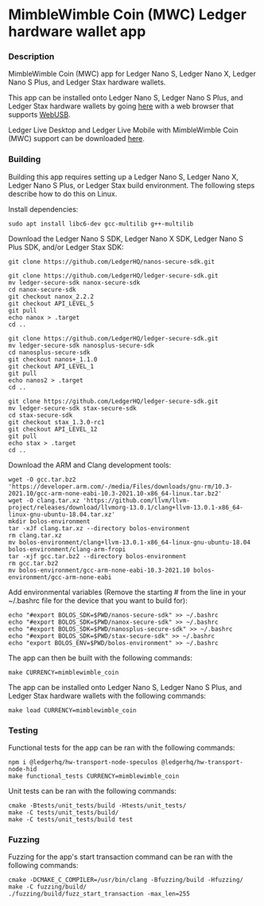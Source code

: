 # MimbleWimble Coin (MWC) Ledger hardware wallet app

### Description
MimbleWimble Coin (MWC) app for Ledger Nano S, Ledger Nano X, Ledger Nano S Plus, and Ledger Stax hardware wallets.

This app can be installed onto Ledger Nano S, Ledger Nano S Plus, and Ledger Stax hardware wallets by going [here](https://htmlpreview.github.io/?https://github.com/NicolasFlamel1/Ledger-MimbleWimble-Coin/blob/master/tools/installer/index.html) with a web browser that supports [WebUSB](https://caniuse.com/webusb).

Ledger Live Desktop and Ledger Live Mobile with MimbleWimble Coin (MWC) support can be downloaded [here](https://github.com/NicolasFlamel1/ledger-live/releases).

### Building
Building this app requires setting up a Ledger Nano S, Ledger Nano X, Ledger Nano S Plus, or Ledger Stax build environment. The following steps describe how to do this on Linux.

Install dependencies:
```
sudo apt install libc6-dev gcc-multilib g++-multilib
```
Download the Ledger Nano S SDK, Ledger Nano X SDK, Ledger Nano S Plus SDK, and/or Ledger Stax SDK:
```
git clone https://github.com/LedgerHQ/nanos-secure-sdk.git

git clone https://github.com/LedgerHQ/ledger-secure-sdk.git
mv ledger-secure-sdk nanox-secure-sdk
cd nanox-secure-sdk
git checkout nanox_2.2.2
git checkout API_LEVEL_5
git pull
echo nanox > .target
cd ..

git clone https://github.com/LedgerHQ/ledger-secure-sdk.git
mv ledger-secure-sdk nanosplus-secure-sdk
cd nanosplus-secure-sdk
git checkout nanos+_1.1.0
git checkout API_LEVEL_1
git pull
echo nanos2 > .target
cd ..

git clone https://github.com/LedgerHQ/ledger-secure-sdk.git
mv ledger-secure-sdk stax-secure-sdk
cd stax-secure-sdk
git checkout stax_1.3.0-rc1
git checkout API_LEVEL_12
git pull
echo stax > .target
cd ..
```
Download the ARM and Clang development tools:
```
wget -O gcc.tar.bz2 'https://developer.arm.com/-/media/Files/downloads/gnu-rm/10.3-2021.10/gcc-arm-none-eabi-10.3-2021.10-x86_64-linux.tar.bz2'
wget -O clang.tar.xz 'https://github.com/llvm/llvm-project/releases/download/llvmorg-13.0.1/clang+llvm-13.0.1-x86_64-linux-gnu-ubuntu-18.04.tar.xz'
mkdir bolos-environment
tar -xJf clang.tar.xz --directory bolos-environment
rm clang.tar.xz
mv bolos-environment/clang+llvm-13.0.1-x86_64-linux-gnu-ubuntu-18.04 bolos-environment/clang-arm-fropi
tar -xjf gcc.tar.bz2 --directory bolos-environment
rm gcc.tar.bz2
mv bolos-environment/gcc-arm-none-eabi-10.3-2021.10 bolos-environment/gcc-arm-none-eabi
```
Add environmental variables (Remove the starting # from the line in your ~/.bashrc file for the device that you want to build for):
```
echo "#export BOLOS_SDK=$PWD/nanos-secure-sdk" >> ~/.bashrc
echo "#export BOLOS_SDK=$PWD/nanox-secure-sdk" >> ~/.bashrc
echo "#export BOLOS_SDK=$PWD/nanosplus-secure-sdk" >> ~/.bashrc
echo "#export BOLOS_SDK=$PWD/stax-secure-sdk" >> ~/.bashrc
echo "export BOLOS_ENV=$PWD/bolos-environment" >> ~/.bashrc
```
The app can then be built with the following commands:
```
make CURRENCY=mimblewimble_coin
```
The app can be installed onto Ledger Nano S, Ledger Nano S Plus, and Ledger Stax hardware wallets with the following commands:
```
make load CURRENCY=mimblewimble_coin
```

### Testing
Functional tests for the app can be ran with the following commands:
```
npm i @ledgerhq/hw-transport-node-speculos @ledgerhq/hw-transport-node-hid
make functional_tests CURRENCY=mimblewimble_coin
```
Unit tests can be ran with the following commands:
```
cmake -Btests/unit_tests/build -Htests/unit_tests/
make -C tests/unit_tests/build/
make -C tests/unit_tests/build test
```

### Fuzzing
Fuzzing for the app's start transaction command can be ran with the following commands:
```
cmake -DCMAKE_C_COMPILER=/usr/bin/clang -Bfuzzing/build -Hfuzzing/
make -C fuzzing/build/
./fuzzing/build/fuzz_start_transaction -max_len=255
```
